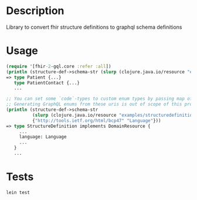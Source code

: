 # Description

Library to convert fhir structure definitions to graphql schema definitions

# Usage

```clj
(require '[fhir-2-gql.core :refer :all])
(println (structure-def->schema-str (slurp (clojure.java.io/resource "examples/patient.profile.json"))))
=> type Patient {...}
   type PatientContact {...}
   ...

;; You can set some `code`-types to custom enum types by passing map of value set uris to enum type names
;; Generating GraphQL enums from these uris is out of scope of this project
(println (structure-def->schema-str
          (slurp (clojure.java.io/resource "examples/structuredefinition.profile.json"))
          {"http://tools.ietf.org/html/bcp47" "Language"}))
=> type StructureDefinition implements DomainResource {
     ...
     language: Language
     ...
   }
   ...

```

# Tests

```
lein test
```
